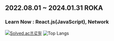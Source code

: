 ## 2022.08.01 ~ 2024.01.31 ROKA
### Learn Now : React.js(JavaScript), Network

[![Solved.ac프로필](http://mazassumnida.wtf/api/v2/generate_badge?boj=louis0622)](https://solved.ac/louis0622)
![Top Langs](https://github-readme-stats.vercel.app/api/top-langs/?username=Shinui-Oh&layout=compact&theme=dark&text_color=5CFFD1&title_color=5CFFD1)
